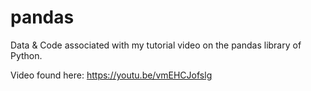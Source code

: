 # pandas

Data & Code associated with my tutorial video on the pandas library of Python.

Video found here: https://youtu.be/vmEHCJofslg

